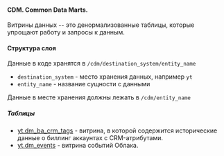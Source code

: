 #### CDM. Common Data Marts.

Витрины данных -- это денормализованные таблицы, которые упрощают работу и запросы к данным.

#### Структура слоя

Данные в коде хранятся в `/cdm/destination_system/entity_name`

* `destination_system` - место хранения данных, например `yt`
* `entity_name` - название сущности с данными

Данные в месте хранения должны лежать в `/cdm/entity_name`

##### Таблицы

* [yt.dm_ba_crm_tags](./yt/dm_ba_crm_tags/README.md) - витрина, в которой содержится исторические данные о биллинг аккаунтах с CRM-атрибутами.
* [yt.dm_events](./yt/dm_events/README.md) - витрина событий Облака.
